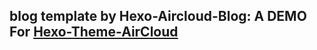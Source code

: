 ## blog template by Hexo-Aircloud-Blog: A DEMO For [Hexo-Theme-AirCloud](https://github.com/aircloud/hexo-theme-aircloud)

